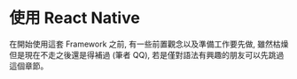 # 使用 React Native

在開始使用這套 Framework 之前, 有一些前置觀念以及準備工作要先做, 雖然枯燥但是現在不走之後還是得補過 (筆者 QQ), 若是僅對語法有興趣的朋友可以先跳過這個章節。